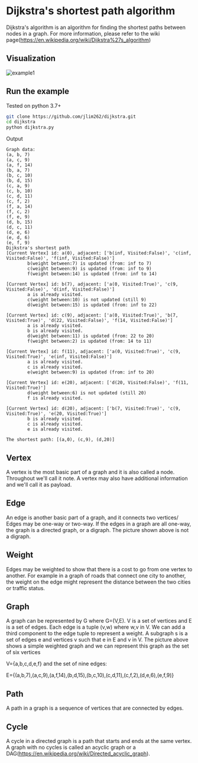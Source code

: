 # Dijkstra's shortest path algorithm
Dijkstra's algorithm is an algorithm for finding the shortest paths between nodes in a graph. For more information, please refer to the wiki page(https://en.wikipedia.org/wiki/Dijkstra%27s_algorithm)

## Visualization
![example1](https://j.gifs.com/K8QVm8.gif)
## Run the example
Tested on python 3.7+
```bash
git clone https://github.com/jlim262/dijkstra.git
cd dijkstra
python dijkstra.py
```

Output
```
Graph data:
(a, b, 7)
(a, c, 9)
(a, f, 14)
(b, a, 7)
(b, c, 10)
(b, d, 15)
(c, a, 9)
(c, b, 10)
(c, d, 11)
(c, f, 2)
(f, a, 14)
(f, c, 2)
(f, e, 9)
(d, b, 15)
(d, c, 11)
(d, e, 6)
(e, d, 6)
(e, f, 9)
Dijkstra's shortest path
[Current Vertex] id: a(0), adjacent: ['b(inf, Visited:False)', 'c(inf, Visited:False)', 'f(inf, Visited:False)']
        b(weight between:7) is updated (from: inf to 7)
        c(weight between:9) is updated (from: inf to 9)
        f(weight between:14) is updated (from: inf to 14)

[Current Vertex] id: b(7), adjacent: ['a(0, Visited:True)', 'c(9, Visited:False)', 'd(inf, Visited:False)']
        a is already visited.
        c(weight between:10) is not updated (still 9)
        d(weight between:15) is updated (from: inf to 22)

[Current Vertex] id: c(9), adjacent: ['a(0, Visited:True)', 'b(7, Visited:True)', 'd(22, Visited:False)', 'f(14, Visited:False)']
        a is already visited.
        b is already visited.
        d(weight between:11) is updated (from: 22 to 20)
        f(weight between:2) is updated (from: 14 to 11)

[Current Vertex] id: f(11), adjacent: ['a(0, Visited:True)', 'c(9, Visited:True)', 'e(inf, Visited:False)']
        a is already visited.
        c is already visited.
        e(weight between:9) is updated (from: inf to 20)

[Current Vertex] id: e(20), adjacent: ['d(20, Visited:False)', 'f(11, Visited:True)']
        d(weight between:6) is not updated (still 20)
        f is already visited.

[Current Vertex] id: d(20), adjacent: ['b(7, Visited:True)', 'c(9, Visited:True)', 'e(20, Visited:True)']
        b is already visited.
        c is already visited.
        e is already visited.

The shortest path: [(a,0), (c,9), (d,20)]
```

## Vertex
A vertex is the most basic part of a graph and it is also called a node. Throughout we'll call it note. A vertex may also have additional information and we'll call it as payload.

## Edge
An edge is another basic part of a graph, and it connects two vertices/ Edges may be one-way or two-way. If the edges in a graph are all one-way, the graph is a directed graph, or a digraph. The picture shown above is not a digraph.

## Weight
Edges may be weighted to show that there is a cost to go from one vertex to another. For example in a graph of roads that connect one city to another, the weight on the edge might represent the distance between the two cities or traffic status.

## Graph
A graph can be represented by G where G=(V,E). V is a set of vertices and E is a set of edges. Each edge is a tuple (v,w) where w,v in V. We can add a third component to the edge tuple to represent a weight. A subgraph s is a set of edges e and vertices v such that e in E and v in V.
The picture above shows a simple weighted graph and we can represent this graph as the set of six vertices

V={a,b,c,d,e,f}
and the set of nine edges:

E={(a,b,7),(a,c,9),(a,f,14),(b,d,15),(b,c,10),(c,d,11),(c,f,2),(d,e,6),(e,f,9)}

## Path
A path in a graph is a sequence of vertices that are connected by edges. 

## Cycle
A cycle in a directed graph is a path that starts and ends at the same vertex. A graph with no cycles is called an acyclic graph or a DAG(https://en.wikipedia.org/wiki/Directed_acyclic_graph).




